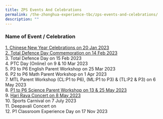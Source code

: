 ```yaml
---
title: ZPS Events And Celebrations
permalink: /the-zhonghua-experience-tbc/zps-events-and-celebrations/
description: ""
---
```

### **Name of Event / Celebration**

[1. Chinese New Year Celebrations on 20 Jan 2023](https://cms.isomer.gov.sg/sites/moe-zhonghuapri/folders/list-of-zps-events/editPage/1%20Chinese%20New%20Year%20Celebrations.md)
<br>[2. Total Defence Day Commemoration on 14 Feb 2023](https://cms.isomer.gov.sg/sites/moe-zhonghuapri/folders/list-of-zps-events/editPage/2%20Total%20Defence%20Day%20Commemoration.md)
<br>3. Total Defence Day on 15 Feb 2023
<br>4. PTC Day (Online) on 9 &amp; 10 Mar 2023
<br>5. P3 to P6 English Parent Workshop on 25 Mar 2023
<br>6. P2 to P6 Math Parent Workshop on 1 Apr 2023
<br>7. MTL Parent Workshop (CL:P1 to P6), (ML:P1 to P3) &amp; (TL:P2 &amp; P3) on 6 May 2023
<br>8. [P1 to P6 Science Parent Workshop on 13 &amp; 25 May 2023](https://cms.isomer.gov.sg/sites/moe-zhonghuapri/folders/list-of-zps-events/editPage/8%20P1%20to%20P6%20Parent%20Child%20Teacher%20Conference.md)
<br>9. [Hari Raya Concert on 8 May 2023](https://cms.isomer.gov.sg/sites/moe-zhonghuapri/folders/list-of-zps-events/editPage/9%20Hari%20Raya%20Concert.md)
<br>10. Sports Carnival on 7 July 2023
<br>11. Deepavali Concert on
<br>12. P1 Classroom Experience Day on 17 Nov 2023